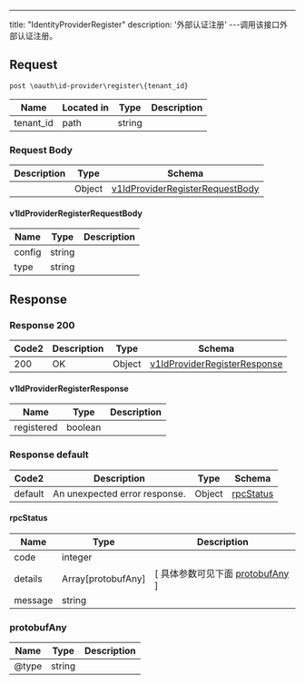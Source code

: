 ---
title: "IdentityProviderRegister"
description: '外部认证注册'
---调用该接口外部认证注册。



## Request


```
post \oauth\id-provider\register\{tenant_id}
```

| Name | Located in | Type | Description | 
| ---- | ---------- | ----------- | ----------- | 
| tenant_id | path | string |  |  

### Request Body 
| Description | Type | Schema |
| ----------- | ------ | ------ |
|  | Object | [v1IdProviderRegisterRequestBody](#v1IdProviderRegisterRequestBody) |

#### v1IdProviderRegisterRequestBody

| Name | Type | Description | 
| ---- | ---- | ----------- |     
| config | string |  |      
| type | string |  |   



## Response

### Response  200 
| Code2 | Description | Type | Schema |
| ---- | ----------- | ------ | ------ |
| 200 | OK | Object | [v1IdProviderRegisterResponse](#v1IdProviderRegisterResponse) |

#### v1IdProviderRegisterResponse

| Name | Type | Description | 
| ---- | ---- | ----------- |     
| registered | boolean |  |   



### Response  default 
| Code2 | Description | Type | Schema |
| ---- | ----------- | ------ | ------ |
| default | An unexpected error response. | Object | [rpcStatus](#rpcStatus) |

#### rpcStatus

| Name | Type | Description | 
| ---- | ---- | ----------- |     
| code | integer |  |          
| details | Array[protobufAny] |  [ 具体参数可见下面 [protobufAny](#protobufAny) ] |       
| message | string |  |   

### protobufAny
| Name | Type | Description | 
| ---- | ---- | ----------- |     
| @type | string |  |   



